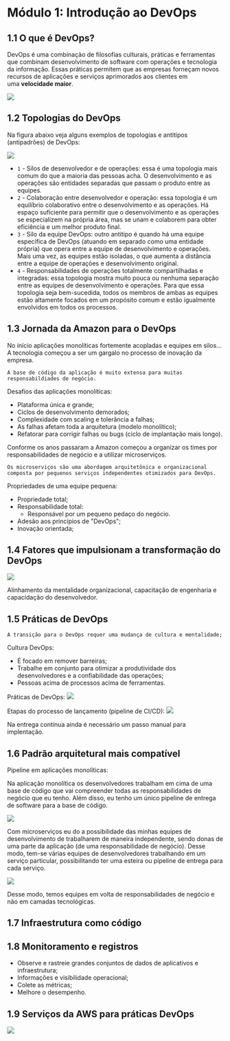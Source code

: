 # Módulo 1: Introdução ao DevOps

## 1.1 O que é DevOps?

DevOps é uma combinação de filosofias culturais, práticas e ferramentas que combinam desenvolvimento de software com operações e tecnologia da informação. Essas práticas permitem que as empresas forneçam novos recursos de aplicações e serviços aprimorados aos clientes em uma **velocidade maior**.

![](./img/01_pipeline_de_entrega.png)
## 1.2 Topologias do DevOps

Na figura abaixo veja alguns exemplos de topologias e antitipos (antipadrões) de DevOps:

![](./img/02_topologia.PNG)

- `1` - Silos de desenvolvedor e de operações: essa é uma topologia mais comum do que a maioria das pessoas acha. O desenvolvimento e as operações são entidades separadas que passam o produto entre as equipes.
- `2` - Colaboração entre desenvolvedor e operação: essa topologia é um equilíbrio colaborativo entre o desenvolvimento e as operações. Há espaço suficiente para permitir que o desenvolvimento e as operações se especializem na própria área, mas se unam e colaborem para obter eficiência e um melhor produto final.
- `3` - Silo da equipe DevOps: outro antitipo é quando há uma equipe específica de DevOps (atuando em separado como uma entidade própria) que opera entre a equipe de desenvolvimento e operações. Mais uma vez, as equipes estão isoladas, o que aumenta a distância entre a equipe de operações e desenvolvimento original.
- `4` - Responsabilidades de operações totalmente compartilhadas e integradas: essa topologia mostra muito pouca ou nenhuma separação entre as equipes de desenvolvimento e operações. Para que essa topologia seja bem-sucedida, todos os membros de ambas as equipes estão altamente focados em um propósito comum e estão igualmente envolvidos em todos os processos.

## 1.3 Jornada da Amazon para o DevOps

No início aplicações monolíticas fortemente acopladas e equipes em silos... A tecnologia começou a ser um gargalo no processo de inovação da empresa.

```
A base de código da aplicação é muito extensa para muitas responsabildiades de negócio.
```

Desafios das aplicações monolíticas:
- Plataforma única e grande;
- Ciclos de desenvolvimento demorados;
- Complexidade com scaling e tolerância a falhas;
- As falhas afetam toda a arquitetura (modelo monolítico);
- Refatorar para corrigir falhas ou bugs (ciclo de implantação mais longo).

Conforme os anos passaram a Amazon começou a organizar os times por responsabilidades de negócio e a utilizar microserviços. 

```
Os microserviços são uma abordagem arquitetônica e organizacional composta por pequenos serviços independentes otimizados para DevOps.
```

Propriedades de uma equipe pequena:
- Propriedade total;
- Responsabilidade total:
	- Responsável por um pequeno pedaço do negócio.
- Adesão aos princípios de "DevOps";
- Inovação orientada;

## 1.4 Fatores que impulsionam a transformação do DevOps

![](./img/03_tripe.PNG)

Alinhamento da mentalidade organizacional, capacitação de engenharia e capacidação do desenvolvedor.


## 1.5 Práticas de DevOps

```
A transição para o DevOps requer uma mudança de cultura e mentalidade;
```

Cultura DevOps:
- É focado em remover barreiras;
- Trabalhe em conjunto para otimizar a produtividade dos desenvolvedores e a confiabilidade das operações;
- Pessoas acima de processos acima de ferramentas.

Práticas de DevOps:
![](./img/05_conceitos.png)

Etapas do processo de lançamento (pipeline de CI/CD):
![](./img/04_pipeline.png)

Na entrega contínua ainda é necessário um passo manual para implentação.

## 1.6 Padrão arquitetural mais compatível

Pipeline em aplicações monolíticas:

Na aplicação monolítica os desenvolvedores trabalham em cima de uma base de código que vai compreender todas as responsabilidades de negócio que eu tenho. Além disso, eu tenho um único pipeline de entrega de software para a base de código.

![](./img/07_pipeline_monilitica.PNG)

Com microserviços eu do a possibilidade das minhas equipes de desenvolvimento de trabalharem de maneira independente, sendo donas de uma parte da aplicação (de uma responsabilidade de negócio). Desse modo, tem-se várias equipes de desenvolvedores trabalhando em um serviço particular, possibilitando ter uma esteira ou pipeline de entrega para cada serviço.

![](./img/08_pipeline_micro.PNG)

Desse modo, temos equipes em volta de responsabilidades de negócio e não em camadas tecnológicas.

## 1.7 Infraestrutura como código

## 1.8 Monitoramento e registros
- Observe e rastreie grandes conjuntos de dados de aplicativos e infraestrutura;
- Informações e visibilidade operacional;
- Colete as métricas;
- Melhore o desempenho.
## 1.9 Serviços da AWS para práticas DevOps

![](./img/06_services.PNG)
